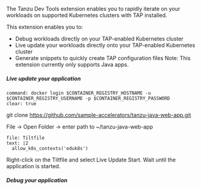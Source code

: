 The Tanzu Dev Tools extension enables you to rapidly iterate on your workloads on supported Kubernetes clusters with TAP installed.

This extension enables you to:
- Debug workloads directly on your TAP-enabled Kubernetes cluster
- Live update your workloads directly onto your TAP-enabled Kubernetes cluster
- Generate snippets to quickly create TAP configuration files
Note: This extension currently only supports Java apps.


##### Live update your application

```terminal:execute
command: docker login $CONTAINER_REGISTRY_HOSTNAME -u $CONTAINER_REGISTRY_USERNAME -p $CONTAINER_REGISTRY_PASSWORD
clear: true
```

git clone https://github.com/sample-accelerators/tanzu-java-web-app.git

File -> Open Folder -> enter path to ~/tanzu-java-web-app

```editor:append-lines-to-file
file: Tiltfile
text: |2
  allow_k8s_contexts('eduk8s')
```

Right-click on the Tiltfile and select Live Update Start. Wait until the application is started.

##### Debug your application
